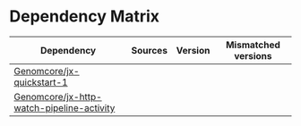 # Dependency Matrix

Dependency | Sources | Version | Mismatched versions
---------- | ------- | ------- | -------------------
[Genomcore/jx-quickstart-1](https://github.com/Genomcore/jx-quickstart-1.git) |  | []() | 
[Genomcore/jx-http-watch-pipeline-activity](https://github.com/Genomcore/jx-http-watch-pipeline-activity.git) |  | []() | 
